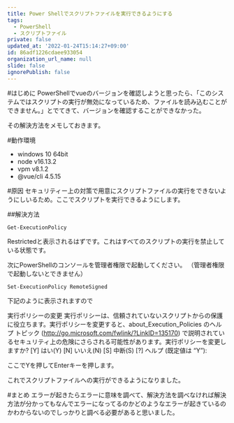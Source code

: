```yaml
---
title: Power Shellでスクリプトファイルを実行できるようにする
tags:
  - PowerShell
  - スクリプトファイル
private: false
updated_at: '2022-01-24T15:14:27+09:00'
id: 86adf1226cdaee933054
organization_url_name: null
slide: false
ignorePublish: false
---
```

#はじめに
PowerShellでvueのバージョンを確認しようと思ったら、「このシステムではスクリプトの実行が無効になっているため、ファイルを読み込むことができません。」とでてきて、バージョンを確認することができなかった。

その解決方法をメモしておきます。

#動作環境
- windows 10 64bit
- node v16.13.2
- vpm v8.1.2
- @vue/cli 4.5.15

#原因
セキュリティー上の対策で用意にスクリプトファイルの実行をできないようにしいるため。ここでスクリプトを実行できるようにします。

##解決方法
```:PowerShell
Get-ExecutionPolicy
```
Restrictedと表示されるはずです。これはすべてのスクリプトの実行を禁止している状態です。

次にPowerShellのコンソールを管理者権限で起動してください。
（管理者権限で起動しないとできません）

```:PowerShell
Set-ExecutionPolicy RemoteSigned
```

下記のように表示されますので

実行ポリシーの変更
実行ポリシーは、信頼されていないスクリプトからの保護に役立ちます。実行ポリシーを変更すると、about_Execution_Policies
のヘルプ トピック (http://go.microsoft.com/fwlink/?LinkID=135170)
で説明されているセキュリティ上の危険にさらされる可能性があります。実行ポリシーを変更しますか?
[Y] はい(Y) [N] いいえ(N) [S] 中断(S) [?] ヘルプ (既定値は “Y”):

ここでYを押してEnterキーを押します。

これでスクリプトファイルへの実行ができるようになりました。

#まとめ
エラーが起きたらエラーに意味を調べて、解決方法を調べなければ解決方法が分かってもなんでエラーになってるのかどのようなエラーが起きているのかわからないのでしっかりと調べる必要があると思いました。

